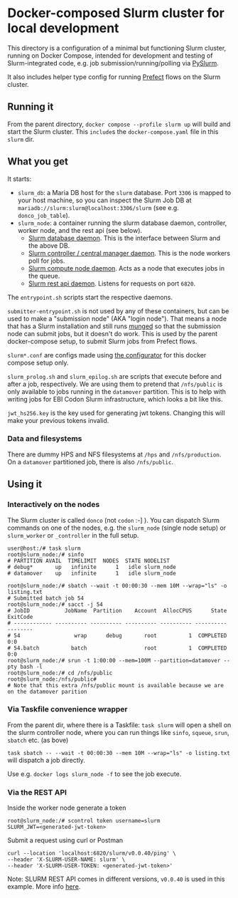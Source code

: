 # Docker-composed Slurm cluster for local development

This directory is a configuration of a minimal but functioning Slurm cluster, running on Docker Compose,
intended for development and testing of Slurm-integrated code, e.g. job submission/running/polling via [PySlurm](https://github.com/PySlurm/pyslurm).

It also includes helper type config for running [Prefect](https://prefect.io) flows on the Slurm cluster.

## Running it
From the parent directory, `docker compose --profile slurm up` will build and start the Slurm cluster.
This `include`s the `docker-compose.yaml` file in this `slurm` dir.

## What you get
It starts:
* `slurm_db`: a Maria DB host for the `slurm` database. Port `3306` is mapped to your host machine, so you can inspect the Slurm Job DB at `mariadb://slurm:slurm@localhost:3306/slurm` (see e.g. `donco_job_table`).
* `slurm_node`: a container running the slurm database daemon, controller, worker node, and the rest api (see below).
  * [Slurm database daemon](https://slurm.schedmd.com/slurmdbd.html). This is the interface between Slurm and the above DB.
  * [Slurm controller / central manager daemon](https://slurm.schedmd.com/slurmctld.html). This is the node workers poll for jobs.
  * [Slurm compute node daemon](https://slurm.schedmd.com/slurmd.html). Acts as a node that executes jobs in the queue.
  * [Slurm rest api daemon](https://slurm.schedmd.com/slurmrestd.html). Listens for requests on port `6820`.

The `entrypoint.sh` scripts start the respective daemons.

`submitter-entrypoint.sh` is not used by any of these containers, but can be used to make a "submission node" (AKA "login node").
That means a node that has a Slurm installation and still runs [munged](https://linux.die.net/man/8/munged) so that the submission node can submit jobs, but it doesn't do work.
This is used by the parent docker-compose setup, to submit Slurm jobs from Prefect flows.

`slurm*.conf` are configs made using [the configurator](https://slurm.schedmd.com/configurator.html) for this docker compose setup only.

`slurm_prolog.sh` and `slurm_epilog.sh` are scripts that execute before and after a job, respectively.
We are using them to pretend that `/nfs/public` is only available to jobs running in the `datamover` partition.
This is to help with writing jobs for EBI Codon Slurm infrastructure, which looks a bit like this.

`jwt_hs256.key` is the key used for generating jwt tokens. Changing this will make your previous tokens invalid.

### Data and filesystems
There are dummy HPS and NFS filesystems at `/hps` and `/nfs/production`. On a `datamover` partitioned job, there is also `/nfs/public`.

## Using it
### Interactively on the nodes
The Slurm cluster is called `donco` (not `codon` :-] ).
You can dispatch Slurm commands on one of the nodes, e.g. the `slurm_node` (single node setup) or `slurm_worker` or `_controller` in the full setup.

```shell
user@host:/# task slurm
root@slurm_node:/# sinfo
# PARTITION AVAIL  TIMELIMIT  NODES  STATE NODELIST
# debug*       up   infinite      1   idle slurm_node
# datamover    up   infinite      1   idle slurm_node

root@slurm_node:/# sbatch --wait -t 00:00:30 --mem 10M --wrap="ls" -o listing.txt
# Submitted batch job 54
root@slurm_node:/# sacct -j 54
# JobID           JobName  Partition    Account  AllocCPUS      State ExitCode
# ------------ ---------- ---------- ---------- ---------- ---------- --------
# 54                 wrap      debug       root          1  COMPLETED      0:0
# 54.batch          batch                  root          1  COMPLETED      0:0
root@slurm_node:/# srun -t 1:00:00 --mem=100M --partition=datamover --pty bash -l
root@slurm_node:/# cd /nfs/public
root@slurm_node:/nfs/public#
# Note that this extra /nfs/public mount is available because we are on the datamover parition
```

### Via Taskfile convenience wrapper
From the parent dir, where there is a Taskfile:
`task slurm` will open a shell on the slurm controller node, where you can run things like `sinfo`, `squeue`, `srun`, `sbatch` etc. (as bove)

`task sbatch -- --wait -t 00:00:30 --mem 10M --wrap="ls" -o listing.txt` will dispatch a job directly.

Use e.g. `docker logs slurm_node -f` to see the job execute.


### Via the REST API
Inside the worker node generate a token
```shell
root@slurm_node:/# scontrol token username=slurm
SLURM_JWT=<generated-jwt-token>
```

Submit a request using curl or Postman
```shell
curl --location 'localhost:6820/slurm/v0.0.40/ping' \
--header 'X-SLURM-USER-NAME: slurm' \
--header 'X-SLURM-USER-TOKEN: <generated-jwt-token>'
```

Note: SLURM REST API comes in different versions, `v0.0.40` is used in this example.
More info [here](https://slurm.schedmd.com/rest.html).
